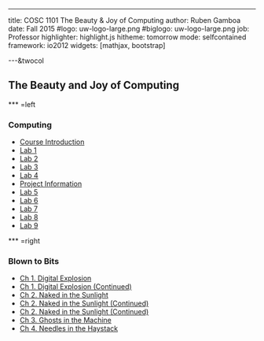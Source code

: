 ---

title:        COSC 1101 The Beauty & Joy of Computing
author:       Ruben Gamboa
date:         Fall 2015
#logo:         uw-logo-large.png
#biglogo:      uw-logo-large.png
job:          Professor
highlighter:  highlight.js
hitheme:      tomorrow
mode:         selfcontained
framework:    io2012
widgets:      [mathjax, bootstrap]

---&twocol

<style>
.title-slide {
     background-color: #EDE0CF; /* CBE7A5; #EDE0CF; ; #CA9F9D*/
     background-image: url(assets/img/uw-logo-large.png);
     background-repeat: no-repeat;
     background-position: center top;
   }
</style>

## The Beauty and Joy of Computing


*** =left

### Computing

* [Course Introduction](01-introduction.html)
* [Lab 1](03-lab-01.html)
* [Lab 2](05-lab-02.html)
* [Lab 3](07-lab-03.html)
* [Lab 4](10-lab-04.html)
* [Project Information](11-project-01.html)
* [Lab 5](13-lab-05.html)
* [Lab 6](14-lab-06.html)
* [Lab 7](16-lab-07.html)
* [Lab 8](17-lab-08.html)
* [Lab 9](18-lab-09.html)

*** =right

### Blown to Bits

* [Ch 1. Digital Explosion](02-bitsbook-01.html)
* [Ch 1. Digital Explosion (Continued)](04-grit.html)
* [Ch 2. Naked in the Sunlight](06-bitsbook-02.html)
* [Ch 2. Naked in the Sunlight (Continued)](08-bitsbook-02.html)
* [Ch 2. Naked in the Sunlight (Continued)](09-bitsbook-02.html)
* [Ch 3. Ghosts in the Machine](12-bitsbook-03.html)
* [Ch 4. Needles in the Haystack](15-bitsbook-04.html)



